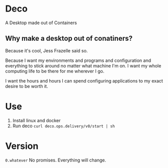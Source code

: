 # Deco

A Desktop made out of Containers

## Why make a desktop out of conatiners?

Because it's cool, Jess Frazelle said so.

Because I want my environments and programs and configuration and everything to stick around no matter what machine I'm on. I want my whole computing life to be there for me wherever I go.

I want the hours and hours I can spend configuring applications to my exact desire to be worth it.

# Use

1. Install linux and docker
1. Run deco `curl deco.ops.delivery/v0/start | sh`

# Version

`0.whatever` No promises. Everything will change.
